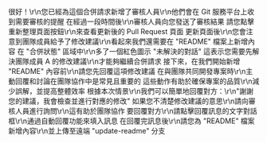 很好！\r\n您已經為這個合併請求新增了審核人員\r\n他們會在 Git 服務平台上收到需要審核的提醒
在經過一段時間後\r\n審核人員向您發送了審核結果
請您點擊重新整理頁面按鈕\r\n來查看更新後的 Pull Request 頁面
更新頁面後\r\n您會注意到團隊成員給予了修改建議\r\n看起來我們還需要在 "README" 檔案上新增內容
在 "合併狀態" 區域中\r\n多了一個紅色圖示 "未解決的對話"
這表示您需要先解決團隊成員 A 的修改建議\r\n才能夠繼續合併請求
接下來，在我們開始新增 "README" 內容前\r\n請您先回覆這項修改建議
在與團隊共同開發專案時\r\n主動回覆和討論在團隊協作中是常見且重要的
這些動作有助於確保專案的品質\r\n減少誤解，並提高整體效率
根據本次情景\r\n我們可以簡單地回覆對方：\r\n"謝謝您的建議，我會檢查並進行對應的修改"
如果您不清楚修改建議的意思\r\n請向審核人員進行詢問\r\n這有助於團隊協作
要回覆對方\r\n請點擊回覆訊息的文字對話框\r\n通過自動回覆功能來填入訊息
在回覆完訊息後\r\n請您為 "README" 檔案新增內容\r\n並上傳至遠端 "update-readme" 分支